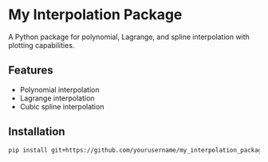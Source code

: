 # My Interpolation Package

A Python package for polynomial, Lagrange, and spline interpolation with plotting capabilities.

## Features
- Polynomial interpolation
- Lagrange interpolation
- Cubic spline interpolation

## Installation
```bash
pip install git+https://github.com/yourusername/my_interpolation_package.git